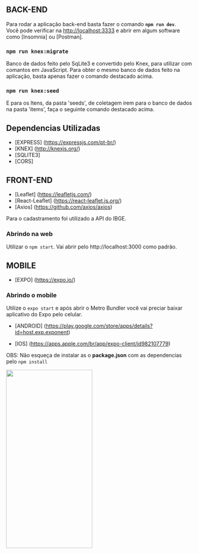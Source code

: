 ## BACK-END

Para rodar a aplicação back-end basta fazer o comando <strong>`npm run dev`</strong>.<br />
Você pode verificar na [http://localhost:3333](http://localhost:3333) e abrir em
algum software como [Insomnia] ou [Postman].

### `npm run knex:migrate`

  Banco de dados feito pelo SqLite3 e convertido pelo Knex, para utilizar
  com comantos em JavaScript. Para obter o mesmo banco de dados feito na aplicação,
  basta apenas fazer o comando destacado acima.

### `npm run knex:seed`

  E para os Itens, da pasta 'seeds', de coletagem irem para o banco de dados
  na pasta 'items', faça o seguinte comando destacado acima.

## Dependencias Utilizadas

 - [EXPRESS] (https://expressjs.com/pt-br/)
 - [KNEX] (http://knexjs.org/)
 - [SQLITE3]
 - [CORS]


## FRONT-END

- [Leaflet] (https://leafletjs.com/)
- [React-Leaflet] (https://react-leaflet.js.org/)
- [Axios] (https://github.com/axios/axios)

Para o cadastramento foi utilizado a API do IBGE.

### Abrindo na web

Utilizar o `npm start`. Vai abrir pelo http://localhost:3000 como padrão.


## MOBILE

- [EXPO] (https://expo.io/)

### Abrindo o mobile

Utilize o `expo start` e após abrir o Metro Bundler você vai preciar baixar aplicativo do Expo pelo celular.

- [ANDROID] (https://play.google.com/store/apps/details?id=host.exp.exponent)

- [IOS] (https://apps.apple.com/br/app/expo-client/id982107779)

OBS: Não esqueça de instalar as o <strong>package.json</strong> com as dependencias pelo `npm install`

<img src="https://media.giphy.com/media/cmOHagneQgAN6BhsYF/giphy.gif" width="232" height="480" />
